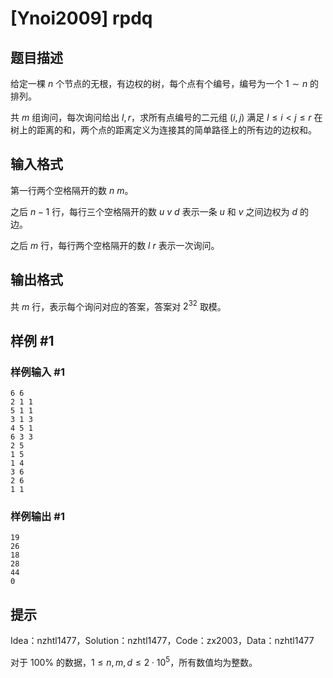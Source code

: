 # [Ynoi2009] rpdq

## 题目描述

给定一棵 $n$ 个节点的无根，有边权的树，每个点有个编号，编号为一个 $1 \sim n$ 的排列。

共 $m$ 组询问，每次询问给出 $l,r$，求所有点编号的二元组 $(i,j)$ 满足 $l \le i<j \le r$ 在树上的距离的和，两个点的距离定义为连接其的简单路径上的所有边的边权和。

## 输入格式

第一行两个空格隔开的数 $n$ $m$。

之后 $n-1$ 行，每行三个空格隔开的数 $u$ $v$ $d$ 表示一条 $u$ 和 $v$ 之间边权为 $d$ 的边。

之后 $m$ 行，每行两个空格隔开的数 $l$ $r$ 表示一次询问。

## 输出格式

共 $m$ 行，表示每个询问对应的答案，答案对 $2^{32}$ 取模。

## 样例 #1

### 样例输入 #1
```
6 6
2 1 1
5 1 1
3 1 3
4 5 1
6 3 3
2 5
1 5
1 4
3 6
2 6
1 1
```

### 样例输出 #1

```
19
26
18
28
44
0
```

## 提示

Idea：nzhtl1477，Solution：nzhtl1477，Code：zx2003，Data：nzhtl1477

对于 $100\%$ 的数据，$1\le n,m,d\le 2\cdot 10^5$，所有数值均为整数。
